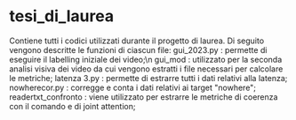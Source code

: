 # tesi_di_laurea
Contiene tutti i codici utilizzati durante il progetto di laurea.
Di seguito vengono descritte le funzioni di ciascun file:
gui_2023.py : permette di eseguire il labelling iniziale dei video;\n
gui_mod : utilizzato per la seconda analisi visiva dei video da cui vengono estratti i file necessari per calcolare le metriche;
latenza 3.py : permette di estrarre tutti i dati relativi alla latenza;
nowherecor.py : corregge e conta i dati relativi ai target "nowhere";
readertxt_confronto : viene utilizzato per estrarre le metriche di coerenza con il comando e di joint attention;
